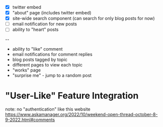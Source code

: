 - [x] twitter embed
- [x] "about" page (includes twitter embed)
- [x] site-wide search component (can search for only blog posts for now)
- [ ] email notification for new posts
- [ ] ability to "heart" posts

-- 

- ability to "like" comment
- email notifications for comment replies
- blog posts tagged by topic
- different pages to view each topic
- "works" page
- "surprise me" - jump to a random post


# "User-Like" Feature Integration

note: no "authentication" like this website https://www.askamanager.org/2022/10/weekend-open-thread-october-8-9-2022.html#comments
